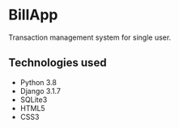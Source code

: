 # BillApp

Transaction management system for single user.

## Technologies used

- Python 3.8
- Django 3.1.7
- SQLite3
- HTML5
- CSS3
